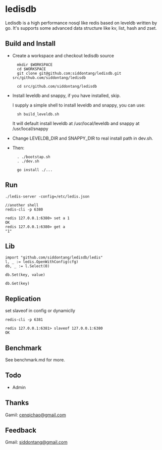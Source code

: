 # ledisdb

Ledisdb is a high performance nosql like redis based on leveldb written by go. It's supports some advanced data structure like kv, list, hash and zset.

## Build and Install

+ Create a workspace and checkout ledisdb source

        mkdir $WORKSPACE
        cd $WORKSPACE
        git clone git@github.com:siddontang/ledisdb.git src/github.com/siddontang/ledisdb

        cd src/github.com/siddontang/ledisdb

+ Install leveldb and snappy, if you have installed, skip.

    I supply a simple shell to install leveldb and snappy, you can use: 

        sh build_leveldb.sh

    It will default install leveldb at /usr/local/leveldb and snappy at /usr/local/snappy

+ Change LEVELDB_DIR and SNAPPY_DIR to real install path in dev.sh.

+ Then:

        . ./bootstap.sh 
        . ./dev.sh

        go install ./...

## Run

    ./ledis-server -config=/etc/ledis.json

    //another shell
    redis-cli -p 6380
    
    redis 127.0.0.1:6380> set a 1
    OK
    redis 127.0.0.1:6380> get a
    "1"

## Lib
    
    import "github.com/siddontang/ledisdb/ledis"
    l, _ := ledis.OpenWithConfig(cfg)
    db, _ := l.Select(0)

    db.Set(key, value)

    db.Get(key)


## Replication

set slaveof in config or dynamiclly

    redis-cli -p 6381 

    redis 127.0.0.1:6381> slaveof 127.0.0.1:6380
    OK

## Benchmark

See benchmark.md for more.

## Todo

+ Admin

## Thanks

Gamil: cenqichao@gmail.com

## Feedback

Gmail: siddontang@gmail.com